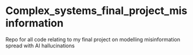 # Complex_systems_final_project_misinformation
Repo for all code relating to my final project on modelling misinformation spread with AI hallucinations
